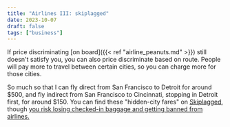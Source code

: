 ```yaml
---
title: "Airlines III: skiplagged"
date: 2023-10-07
draft: false
tags: ["business"]
---
```

If price discriminating [on board]({{< ref "airline_peanuts.md" >}}) still doesn't satisfy you, you can also price discriminate based on route. People will pay more to travel between certain cities, so you can charge more for those cities.

So much so that I can fly direct from San Francisco to Detroit for around $500, and fly indirect from San Francisco to Cincinnati, stopping in Detroit first, for around $150. You can find these "hidden-city fares" on [Skiplagged](https://skiplagged.com), though [you risk losing checked-in baggage and getting banned from airlines.](https://www.nytimes.com/2023/08/08/travel/skiplagging-hidden-city-travel-layover.html)
